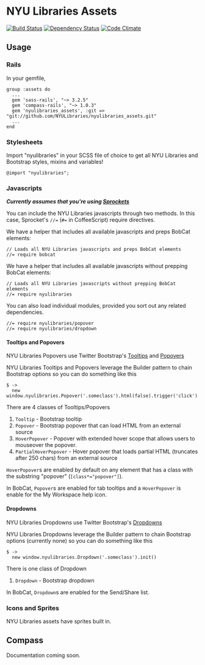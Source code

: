 # NYU Libraries Assets
[![Build Status](https://secure.travis-ci.org/NYULibraries/nyulibraries_assets.png)](http://travis-ci.org/NYULibraries/nyulibraries_assets)
[![Dependency Status](https://gemnasium.com/NYULibraries/nyulibraries_assets.png)](https://gemnasium.com/NYULibraries/nyulibraries_assets)
[![Code Climate](https://codeclimate.com/github/NYULibraries/nyulibraries_assets.png)](https://codeclimate.com/github/NYULibraries/nyulibraries_assets)

## Usage
### Rails
In your gemfile,

    group :assets do
      ...
      gem 'sass-rails', "~> 3.2.5"
      gem 'compass-rails', "~> 1.0.3"
      gem 'nyulibraries_assets', :git => "git://github.com/NYULibraries/nyulibraries_assets.git"
      ...
    end

### Stylesheets
Import "nyulibraries" in your SCSS file of choice to get all NYU Libraries and Bootstrap styles, mixins and variables!

    @import "nyulibraries";
    
### Javascripts
_**Currently assumes that you're using [Sprockets](https://github.com/sstephenson/sprockets)**_

You can include the NYU Libraries javascripts through two methods. 
In this case, Sprocket's `//=` (`#=` in CoffeeScript) require directives.

We have a helper that includes all available javascripts and preps BobCat elements:

    // Loads all NYU Libraries javascripts and preps BobCat elements
    //= require bobcat

We have a helper that includes all available javascripts without prepping BobCat elements:

    // Loads all NYU Libraries javascripts without prepping BobCat elements
    //= require nyulibraries

You can also load individual modules, provided you sort out any related dependencies.

    //= require nyulibraries/popover
    //= require nyulibraries/dropdown

#### Tooltips and Popovers
NYU Libraries Popovers use Twitter Bootstrap's [Tooltips](http://twitter.github.com/bootstrap/javascript.html#tooltips) 
and [Popovers](http://twitter.github.com/bootstrap/javascript.html#popovers)

NYU Libraries Tooltips and Popovers leverage the Builder pattern to chain Bootstrap options so you can do something like this
    
    $ ->
      new window.nyulibraries.Popover('.someclass').html(false).trigger('click').init()

There are 4 classes of Tooltips/Popovers
    
1. `Tooltip` - Bootstrap tooltip
2. `Popover` - Bootstrap popover that can load HTML from an external source
3. `HoverPopover` - Popover with extended hover scope that allows users to mouseover the popover.
4. `PartialHoverPopover` - Hover popover that loads partial HTML (truncates after 250 chars) from an external source

`HoverPopover`s are enabled by default on any element that has a class with the substring "popover" (`[class*="popover"]`).

In BobCat, `Popover`s are enabled for tab tooltips and a `HoverPopover` is enable for the My Workspace help icon.

#### Dropdowns
NYU Libraries Dropdowns use Twitter Bootstrap's [Dropdowns](http://twitter.github.com/bootstrap/javascript.html#dropdowns) 

NYU Libraries Dropdowns leverage the Builder pattern to chain Bootstrap options (currently none) so you can do something like this
    
    $ ->
      new window.nyulibraries.Dropdown('.someclass').init()

There is one class of Dropdown

1. `Dropdown` - Bootstrap dropdown

In BobCat, `Dropdown`s are enabled for the Send/Share list.

### Icons and Sprites
NYU Libraries assets have sprites built in.

## Compass
Documentation coming soon.
